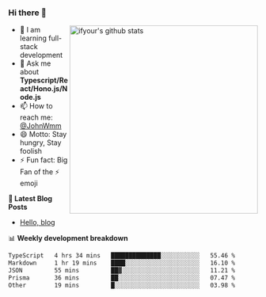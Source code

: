 ### Hi there 👋

<img style="width: 380px" align="right" src="https://github-readme-stats.vercel.app/api?username=ifyour&show_icons=true&theme=dark&card_width=280px&hide_title=true&hide=contribs&include_all_commits=true&count_private=true" alt="ifyour's github stats"/>


- 🌱  I am learning full-stack development
- 💬  Ask me about **Typescript/React/Hono.js/Node.js**
- 📫  How to reach me: [@JohnWmm](https://twitter.com/JohnWmm)
- 😄  Motto: Stay hungry, Stay foolish
- ⚡  Fun fact: Big Fan of the :zap: emoji


**📝 Latest Blog Posts**

<!-- BLOG-POST-LIST:START -->
- [Hello, blog](https://mingming.dev/posts/hello-blog)
<!-- BLOG-POST-LIST:END -->



📊 **Weekly development breakdown** 

<!-- [![wakatime](https://wakatime.com/badge/user/d2bc2102-a53a-4e4f-93d0-a8cbf4be2db4.svg)](https://wakatime.com/@d2bc2102-a53a-4e4f-93d0-a8cbf4be2db4) -->

<!--START_SECTION:waka-->

```txt
TypeScript   4 hrs 34 mins   ██████████████░░░░░░░░░░░   55.46 %
Markdown     1 hr 19 mins    ████░░░░░░░░░░░░░░░░░░░░░   16.10 %
JSON         55 mins         ██▓░░░░░░░░░░░░░░░░░░░░░░   11.21 %
Prisma       36 mins         ██░░░░░░░░░░░░░░░░░░░░░░░   07.47 %
Other        19 mins         █░░░░░░░░░░░░░░░░░░░░░░░░   03.98 %
```

<!--END_SECTION:waka-->


